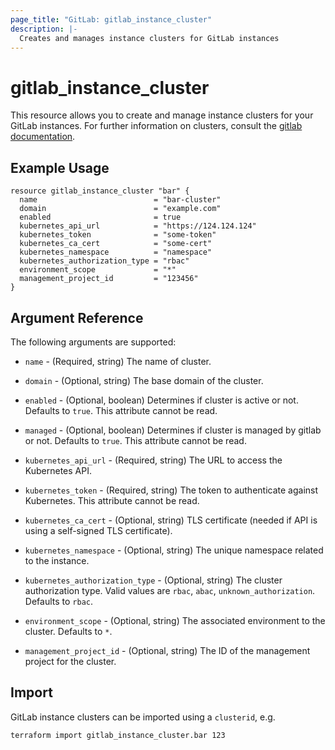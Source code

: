 ```yaml
---
page_title: "GitLab: gitlab_instance_cluster"
description: |-
  Creates and manages instance clusters for GitLab instances
---
```


# gitlab\_instance\_cluster

This resource allows you to create and manage instance clusters for your GitLab instances.
For further information on clusters, consult the [gitlab
documentation](https://docs.gitlab.com/ee/user/instance/clusters/).

## Example Usage

```hcl
resource gitlab_instance_cluster "bar" {
  name                          = "bar-cluster"
  domain                        = "example.com"
  enabled                       = true
  kubernetes_api_url            = "https://124.124.124"
  kubernetes_token              = "some-token"
  kubernetes_ca_cert            = "some-cert"
  kubernetes_namespace          = "namespace"
  kubernetes_authorization_type = "rbac"
  environment_scope             = "*"
  management_project_id         = "123456"
}
```

## Argument Reference

The following arguments are supported:

- `name` - (Required, string) The name of cluster.

- `domain` - (Optional, string) The base domain of the cluster.

- `enabled` - (Optional, boolean) Determines if cluster is active or not. Defaults to `true`. This attribute cannot be read.

- `managed` - (Optional, boolean) Determines if cluster is managed by gitlab or not. Defaults to `true`. This attribute cannot be read.

- `kubernetes_api_url` - (Required, string) The URL to access the Kubernetes API.

- `kubernetes_token` - (Required, string) The token to authenticate against Kubernetes. This attribute cannot be read.

- `kubernetes_ca_cert` - (Optional, string) TLS certificate (needed if API is using a self-signed TLS certificate).

- `kubernetes_namespace` - (Optional, string) The unique namespace related to the instance.

- `kubernetes_authorization_type` - (Optional, string) The cluster authorization type. Valid values are `rbac`, `abac`, `unknown_authorization`. Defaults to `rbac`.

- `environment_scope` - (Optional, string) The associated environment to the cluster. Defaults to `*`.

- `management_project_id` - (Optional, string) The ID of the management project for the cluster.

## Import

GitLab instance clusters can be imported using a `clusterid`, e.g.

```shell
terraform import gitlab_instance_cluster.bar 123
```
